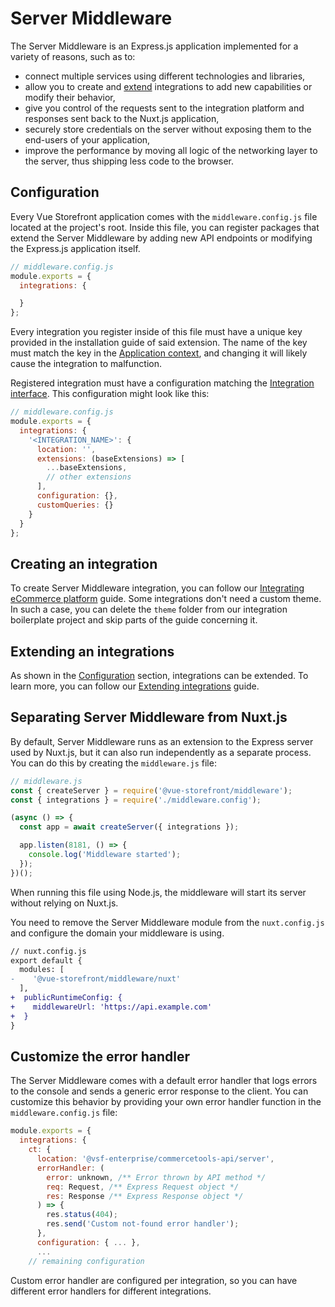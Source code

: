 # Server Middleware

The Server Middleware is an Express.js application implemented for a variety of reasons, such as to:

- connect multiple services using different technologies and libraries,
- allow you to create and [extend](/integrate/extending-integrations.html) integrations to add new capabilities or modify their behavior,
- give you control of the requests sent to the integration platform and responses sent back to the Nuxt.js application,
- securely store credentials on the server without exposing them to the end-users of your application,
- improve the performance by moving all logic of the networking layer to the server, thus shipping less code to the browser.

## Configuration

Every Vue Storefront application comes with the `middleware.config.js` file located at the project's root. Inside this file, you can register packages that extend the Server Middleware by adding new API endpoints or modifying the Express.js application itself.

```javascript
// middleware.config.js
module.exports = {
  integrations: {

  }
};
```

Every integration you register inside of this file must have a unique key provided in the installation guide of said extension. The name of the key must match the key in the [Application context](../architecture/application-context.html), and changing it will likely cause the integration to malfunction.

Registered integration must have a configuration matching the [Integration interface](/reference/api/core.integration.html). This configuration might look like this:

```javascript
// middleware.config.js
module.exports = {
  integrations: {
    '<INTEGRATION_NAME>': {
      location: '',
      extensions: (baseExtensions) => [
        ...baseExtensions,
        // other extensions
      ],
      configuration: {},
      customQueries: {}
    }
  }
};
```

## Creating an integration

To create Server Middleware integration, you can follow our [Integrating eCommerce platform](/integrate/integration-guide.html) guide. Some integrations don't need a custom theme. In such a case, you can delete the `theme` folder from our integration boilerplate project and skip parts of the guide concerning it.

## Extending an integrations

As shown in the [Configuration](#configuration) section, integrations can be extended. To learn more, you can follow our [Extending integrations](/integrate/extending-integrations.html) guide.

## Separating Server Middleware from Nuxt.js

By default, Server Middleware runs as an extension to the Express server used by Nuxt.js, but it can also run independently as a separate process. You can do this by creating the `middleware.js` file:

```javascript
// middleware.js
const { createServer } = require('@vue-storefront/middleware');
const { integrations } = require('./middleware.config');

(async () => {
  const app = await createServer({ integrations });

  app.listen(8181, () => {
    console.log('Middleware started');
  });
})();
```

When running this file using Node.js, the middleware will start its server without relying on Nuxt.js.

You need to remove the Server Middleware module from the `nuxt.config.js` and configure the domain your middleware is using.

```diff
// nuxt.config.js
export default {
  modules: [
-    '@vue-storefront/middleware/nuxt'
  ],
+  publicRuntimeConfig: {
+    middlewareUrl: 'https://api.example.com'
+  }
}
```
## Customize the error handler

The Server Middleware comes with a default error handler that logs errors to the console and sends a generic error response to the client. You can customize this behavior by providing your own error handler function in the `middleware.config.js` file:

```javascript
module.exports = {
  integrations: {
    ct: {
      location: '@vsf-enterprise/commercetools-api/server',
      errorHandler: (
        error: unknown, /** Error thrown by API method */
        req: Request, /** Express Request object */
        res: Response /** Express Response object */
      ) => {
        res.status(404);
        res.send('Custom not-found error handler');
      },
      configuration: { ... },
      ...
    // remaining configuration
```

Custom error handler are configured per integration, so you can have different error handlers for different integrations.
